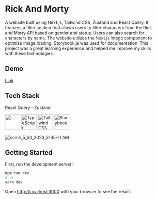 # Rick And Morty 

 A website built using Next.js, Tailwind CSS, Zustand and React Query. It features a filter section that allows users to filter characters from the Rick and Morty API based on gender and status. Users can also search for characters by name. The website utilizes the Next.js Image component to optimize image loading. Storybook.js was used for documentation. This project was a great learning experience and helped me improve my skills with these technologies.
 
## Demo

[Link](https://rick-and-morty-nine-mu.vercel.app/)

## Tech Stack

 React Query - Zustand

<div class="container"> 
<img width="50" src="https://i.ibb.co/4Jg3kBw/next-js-256x256.png" alt=""Next.js" title="Next.js">
<img width="50" src="https://user-images.githubusercontent.com/25181517/183890598-19a0ac2d-e88a-4005-a8df-1ee36782fde1.png" alt="TypeScript" title="TypeScript"/>
<img width="50" src="https://user-images.githubusercontent.com/25181517/202896760-337261ed-ee92-4979-84c4-d4b829c7355d.png" alt="Tailwind CSS" title="Tailwind CSS"/>
<img width="50" src="https://github.com/bn-2002/Calendar/assets/71316063/a1c471c7-8fca-4422-a300-29632b365133" alt="Storybook" title="Storybook"/>
<div>

![scrnli_5_30_2023_3-35-11 AM](https://github.com/bn-2002/Rick-and-Morty/assets/71316063/91b511c1-8914-4f1e-a6dd-7ffc1ba5db16)

## Getting Started

First, run the development server:

```bash
npm run dev
# or
yarn dev
```

Open [http://localhost:3000](http://localhost:3000) with your browser to see the result.

